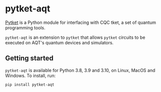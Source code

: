 # pytket-aqt

[Pytket](https://cqcl.github.io/pytket) is a Python module for interfacing
with CQC tket, a set of quantum programming tools.

`pytket-aqt` is an extension to `pytket` that allows `pytket` circuits to be
executed on AQT's quantum devices and simulators.

## Getting started

`pytket-aqt` is available for Python 3.8, 3.9 and 3.10, on Linux, MacOS and
Windows. To install, run:

```pip install pytket-aqt```
